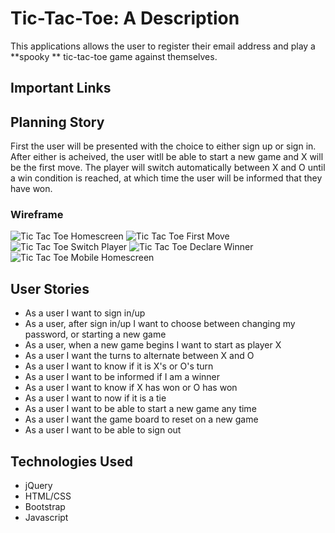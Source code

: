 # Tic-Tac-Toe: A Description

  This applications allows the user to register their email address and play a **spooky ** tic-tac-toe game against themselves.

## Important Links


## Planning Story

First the user will be presented with the choice to either sign up or sign in.  After either is acheived, the user witll be able to start a new game and X will be the first move.  The player will switch automatically between X and O until a win condition is reached, at which time the user will be informed that they have won.


### Wireframe

![Tic Tac Toe Homescreen](https://github.com/krisbarr/tic-tac-toe-client/blob/main/public/tictactoe-homescreen.jpg?raw=true)
![Tic Tac Toe First Move](https://github.com/krisbarr/tic-tac-toe-client/blob/main/public/tictactoe-first-move.jpg)
![Tic Tac Toe Switch Player](https://github.com/krisbarr/tic-tac-toe-client/blob/main/public/tictactoe-switchplayer.jpeg)
![Tic Tac Toe Declare Winner](https://github.com/krisbarr/tic-tac-toe-client/blob/main/public/tictactoe-declarewinner.jpeg)
![Tic Tac Toe Mobile Homescreen](https://github.com/krisbarr/tic-tac-toe-client/blob/main/public/tictactoe-mobile-homescreen.jpeg)

## User Stories
  * As a user I want to sign in/up
  * As a user, after sign in/up I want to choose between changing my password, or starting a new game
  * As a user, when a new game begins I want to start as player X
  * As a user I want the turns to alternate between X and O
  * As a user I want to know if it is X's or O's turn
  * As a user I want to be informed if I am a winner
  * As a user I want to know if X has won or O has won
  * As a user I want to now if it is a tie
  * As a user I want to be able to start a new game any time
  * As a user I want the game board to reset on a new game
  * As a user I want to be able to sign out

## Technologies Used
  * jQuery
  * HTML/CSS
  * Bootstrap
  * Javascript
